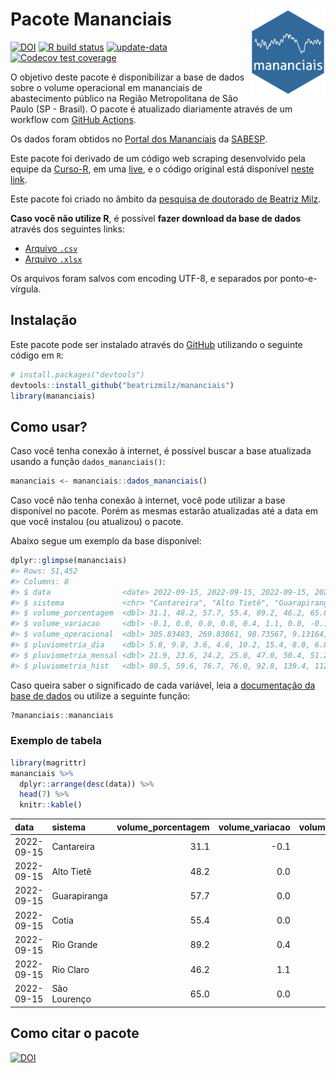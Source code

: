 
<!-- README.md is generated from README.Rmd. Please edit that file -->

# Pacote Mananciais <img src="man/figures/hexlogo.png" align="right" width = "120px"/>

<!-- badges: start -->

[![DOI](https://zenodo.org/badge/DOI/10.5281/zenodo.4733056.svg)](https://doi.org/10.5281/zenodo.4733056)
[![R build
status](https://github.com/beatrizmilz/mananciais/workflows/R-CMD-check/badge.svg)](https://github.com/beatrizmilz/mananciais/actions)
[![update-data](https://github.com/beatrizmilz/mananciais/actions/workflows/2-update_data.yaml/badge.svg)](https://github.com/beatrizmilz/mananciais/actions/workflows/2-update_data.yaml)
[![Codecov test
coverage](https://codecov.io/gh/beatrizmilz/mananciais/branch/master/graph/badge.svg)](https://codecov.io/gh/beatrizmilz/mananciais?branch=master)
<!-- badges: end -->

O objetivo deste pacote é disponibilizar a base de dados sobre o volume
operacional em mananciais de abastecimento público na Região
Metropolitana de São Paulo (SP - Brasil). O pacote é atualizado
diariamente através de um workflow com [GitHub
Actions](https://github.com/beatrizmilz/mananciais/actions).

Os dados foram obtidos no [Portal dos
Mananciais](http://mananciais.sabesp.com.br/Situacao) da
[SABESP](http://site.sabesp.com.br/site/Default.aspx).

Este pacote foi derivado de um código web scraping desenvolvido pela
equipe da [Curso-R](https://www.curso-r.com/), em uma
[live](https://youtu.be/jvZIxrMmOcQ), e o código original está
disponível [neste
link](https://github.com/curso-r/lives/blob/master/drafts/20200730_scraper_sabesp.R).

Este pacote foi criado no âmbito da [pesquisa de doutorado de Beatriz
Milz](https://beatrizmilz.github.io/tese/).

**Caso você não utilize R**, é possível **fazer download da base de
dados** através dos seguintes links:

-   [Arquivo
    `.csv`](https://github.com/beatrizmilz/mananciais/raw/master/inst/extdata/mananciais.csv)
-   [Arquivo
    `.xlsx`](https://github.com/beatrizmilz/mananciais/blob/master/inst/extdata/mananciais.xlsx?raw=true)

Os arquivos foram salvos com encoding UTF-8, e separados por
ponto-e-vírgula.

## Instalação

Este pacote pode ser instalado através do [GitHub](https://github.com/)
utilizando o seguinte código em `R`:

``` r
# install.packages("devtools")
devtools::install_github("beatrizmilz/mananciais")
library(mananciais)
```

## Como usar?

Caso você tenha conexão à internet, é possível buscar a base atualizada
usando a função `dados_mananciais()`:

``` r
mananciais <- mananciais::dados_mananciais() 
```

Caso você não tenha conexão à internet, você pode utilizar a base
disponível no pacote. Porém as mesmas estarão atualizadas até a data em
que você instalou (ou atualizou) o pacote.

Abaixo segue um exemplo da base disponível:

``` r
dplyr::glimpse(mananciais)
#> Rows: 51,452
#> Columns: 8
#> $ data                <date> 2022-09-15, 2022-09-15, 2022-09-15, 2022-09-15, 2…
#> $ sistema             <chr> "Cantareira", "Alto Tietê", "Guarapiranga", "Cotia…
#> $ volume_porcentagem  <dbl> 31.1, 48.2, 57.7, 55.4, 89.2, 46.2, 65.0, 31.2, 48…
#> $ volume_variacao     <dbl> -0.1, 0.0, 0.0, 0.0, 0.4, 1.1, 0.0, -0.1, -0.1, 0.…
#> $ volume_operacional  <dbl> 305.83483, 269.83861, 98.73567, 9.13164, 100.01783…
#> $ pluviometria_dia    <dbl> 5.8, 9.8, 3.6, 4.6, 10.2, 15.4, 8.0, 6.8, 1.5, 1.8…
#> $ pluviometria_mensal <dbl> 21.9, 23.6, 24.2, 25.0, 47.0, 50.4, 51.2, 16.1, 13…
#> $ pluviometria_hist   <dbl> 80.5, 59.6, 76.7, 76.0, 92.8, 139.4, 112.5, 80.5, …
```

Caso queira saber o significado de cada variável, leia a [documentação
da base de
dados](https://beatrizmilz.github.io/mananciais/reference/mananciais.html)
ou utilize a seguinte função:

``` r
?mananciais::mananciais
```

### Exemplo de tabela

``` r
library(magrittr)
mananciais %>% 
  dplyr::arrange(desc(data)) %>% 
  head(7) %>%
  knitr::kable()
```

| data       | sistema      | volume_porcentagem | volume_variacao | volume_operacional | pluviometria_dia | pluviometria_mensal | pluviometria_hist |
|:-----------|:-------------|-------------------:|----------------:|-------------------:|-----------------:|--------------------:|------------------:|
| 2022-09-15 | Cantareira   |               31.1 |            -0.1 |          305.83483 |              5.8 |                21.9 |              80.5 |
| 2022-09-15 | Alto Tietê   |               48.2 |             0.0 |          269.83861 |              9.8 |                23.6 |              59.6 |
| 2022-09-15 | Guarapiranga |               57.7 |             0.0 |           98.73567 |              3.6 |                24.2 |              76.7 |
| 2022-09-15 | Cotia        |               55.4 |             0.0 |            9.13164 |              4.6 |                25.0 |              76.0 |
| 2022-09-15 | Rio Grande   |               89.2 |             0.4 |          100.01783 |             10.2 |                47.0 |              92.8 |
| 2022-09-15 | Rio Claro    |               46.2 |             1.1 |            6.31073 |             15.4 |                50.4 |             139.4 |
| 2022-09-15 | São Lourenço |               65.0 |             0.0 |           57.73014 |              8.0 |                51.2 |             112.5 |

## Como citar o pacote

[![DOI](https://zenodo.org/badge/DOI/10.5281/zenodo.4733056.svg)](https://doi.org/10.5281/zenodo.4733056)

